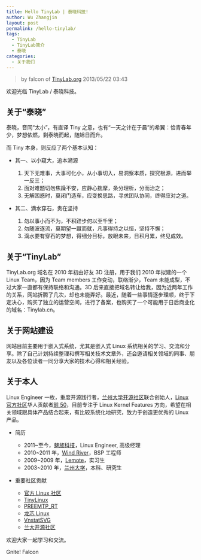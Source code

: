 ```yaml
---
title: Hello TinyLab | 泰晓科技!
author: Wu Zhangjin
layout: post
permalink: /hello-tinylab/
tags:
  - TinyLab
  - TinyLab简介
  - 泰晓
categories:
  - 关于我们
---
```


> by falcon of [TinyLab.org][2]
> 2013/05/22 03:43

欢迎光临 TinyLab / 泰晓科技。


## 关于“泰晓”

泰晓，音同“太小”，有直译 Tiny 之意，也有“一天之计在于晨”的希翼：恰青春年少，梦想依燃，剩泰晓而起，随旭日而升。

而 Tiny 本身，则反应了两个基本认知：

  * 其一、以小窥大，追本溯源

    1. 天下无难事，大事可化小，从小事切入，易洞察本质，探究根源，进而举一反三；
    2. 面对难题切勿焦躁不安，应静心揣摩，条分理析，分而治之；
    3. 无解困惑时，莫闭门造车，应变换思路，寻求团队协同，终得应对之道。

  * 其二、滴水穿石，贵在坚持

    1. 勿以事小而不为，不积跬步何以至千里；
    2. 勿随波逐流，莫期望一蹴而就，凡事得持之以恒，坚持不懈；
    3. 滴水要有穿石的梦想，得细分目标，放眼未来，日积月累，终见成效。

## 关于“TinyLab”

TinyLab.org 域名在 2010 年初由好友 3D 注册，用于我们 2010 年拟建的一个 Linux Team，因为 Team members 工作变动，联络渐少，Team 未能成型，不过大家一直都有保持联络和沟通。3D 后来直接把域名转让给我，因为近两年工作的关系，网站折腾了几次，却也未能弄好。最近，随着一些事情逐步理顺，终于下定决心，购买了独立的运营空间，进行了备案，也购买了一个可能用于日后商业化的域名：Tinylab.cn。

## 关于网站建设

网站目前主要用于嵌入式系统，尤其是嵌入式 Linux 系统相关的学习、交流和分享。除了自己计划持续整理和撰写相关技术文章外，还会邀请相关领域的同事、朋友以及各位读者一同分享大家的技术心得和相关经验。

## 关于本人

Linux Engineer 一枚，重度开源践行者，[兰州大学开源社区][3]联合创始人，[Linux 官方社区][4]华人贡献者[前 50][5]，目前专注于 Linux Kernel Features 方向，希望在相关领域跟具体产品结合起来，有比较系统化地研究，致力于创造更优秀的 Linux 产品。

  * 简历
      * 2011~至今，[魅族科技][6]，Linux Engineer, 高级经理
      * 2010~2011 年，[Wind River][7]，BSP 工程师
      * 2009~2009 年，[Lemote][8]，实习生
      * 2003~2010 年，[兰州大学][9]，本科、研究生

  * 重要社区贡献
      * [官方 Linux 社区][10]
      * [TinyLinux][11]
      * [PREEMTP_RT][12]
      * [龙芯 Linux][13]
      * [VnstatSVG][14]
      * [兰大开源社区][3]

欢迎大家一起学习和交流。

Gnite! Falcon

 [2]: http://tinylab.org
 [3]: http://oss.lzu.edu.cn
 [4]: http://www.kernel.org
 [5]: http://www.remword.com/kps_result/all_whole_country.html
 [6]: http://www.meizu.com
 [7]: http://www.windriver.com
 [8]: http://www.lemote.com
 [9]: http://www.lzu.edu.cn
 [10]: https://git.kernel.org/cgit/linux/kernel/git/torvalds/linux.git/log/?qt=author&q=Wu+Zhangjin
 [11]: /tinylinux/
 [12]: /preempt-rt-4-loongson/
 [13]: /linux-loongson-community/
 [14]: /vnstatsvg/
